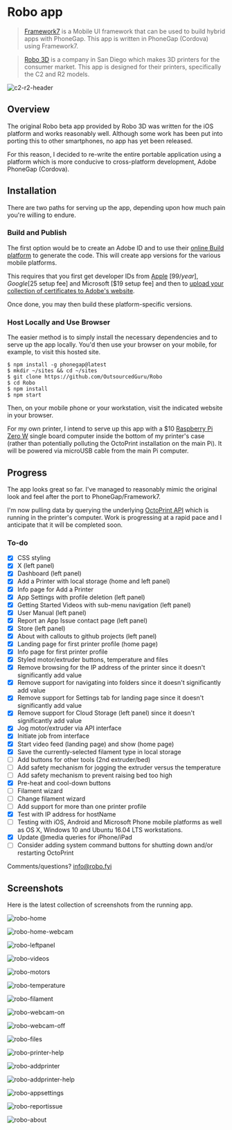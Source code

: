 # Robo app 

> [Framework7](http://www.idangero.us/framework7) is a Mobile UI framework that can be used to build hybrid apps with PhoneGap. This app is written in PhoneGap (Cordova) using Framework7. 

> [Robo 3D](https://robo3d.com) is a company in San Diego which makes 3D printers for the consumer market. This app is designed for their printers, specifically the C2 and R2 models. 

![c2-r2-header](https://user-images.githubusercontent.com/15971213/32683766-b7311db8-c632-11e7-9f81-8d5e35315461.jpg)

## Overview
The original Robo beta app provided by Robo 3D was written for the iOS platform and works reasonably well. Although some work has been put into porting this to other smartphones, no app has yet been released.

For this reason, I decided to re-write the entire portable application using a platform which is more conducive to cross-platform development, Adobe PhoneGap (Cordova).

## Installation
There are two paths for serving up the app, depending upon how much pain you're willing to endure.

### Build and Publish
The first option would be to create an Adobe ID and to use their [online Build platform](http://docs.phonegap.com/phonegap-build/) to generate the code. This will create app versions for the various mobile platforms.

This requires that you first get developer IDs from [Apple](https://developer.apple.com/developer-id/) [$99/year], Google [$25 setup fee] and Microsoft [$19 setup fee] and then to [upload your collection of certificates to Adobe's website](http://docs.phonegap.com/phonegap-build/signing/ios/).

Once done, you may then build these platform-specific versions.

### Host Locally and Use Browser
The easier method is to simply install the necessary dependencies and to serve up the app locally. You'd then use your browser on your mobile, for example, to visit this hosted site.

```
$ npm install -g phonegap@latest
$ mkdir ~/sites && cd ~/sites
$ git clone https://github.com/OutsourcedGuru/Robo
$ cd Robo
$ npm install
$ npm start
```

Then, on your mobile phone or your workstation, visit the indicated website in your browser.

For my own printer, I intend to serve up this app with a $10 [Raspberry Pi Zero W](https://www.raspberrypi.org/products/raspberry-pi-zero-w/) single board computer inside the bottom of my printer's case (rather than potentially polluting the OctoPrint installation on the main Pi). It will be powered via microUSB cable from the main Pi computer.

## Progress
The app looks great so far. I've managed to reasonably mimic the original look and feel after the port to PhoneGap/Framework7.

I'm now pulling data by querying the underlying [OctoPrint API](http://docs.octoprint.org/en/master/api/) which is running in the printer's computer. Work is progressing at a rapid pace and I anticipate that it will be completed soon.

### To-do

- [x] CSS styling
- [x] X (left panel)
- [x] Dashboard (left panel)
- [x] Add a Printer with local storage (home and left panel)
- [x] Info page for Add a Printer
- [x] App Settings with profile deletion (left panel)
- [x] Getting Started Videos with sub-menu navigation (left panel)
- [x] User Manual (left panel)
- [x] Report an App Issue contact page (left panel)
- [x] Store (left panel)
- [x] About with callouts to github projects (left panel)
- [x] Landing page for first printer profile (home page)
- [x] Info page for first printer profile
- [x] Styled motor/extruder buttons, temperature and files
- [x] Remove browsing for the IP address of the printer since it doesn't significantly add value
- [x] Remove support for navigating into folders since it doesn't significantly add value
- [x] Remove support for Settings tab for landing page since it doesn't significantly add value
- [x] Remove support for Cloud Storage (left panel) since it doesn't significantly add value
- [x] Jog motor/extruder via API interface
- [x] Initiate job from interface
- [x] Start video feed (landing page) and show (home page)
- [x] Save the currently-selected filament type in local storage
- [ ] Add buttons for other tools (2nd extruder/bed)
- [ ] Add safety mechanism for jogging the extruder versus the temperature
- [ ] Add safety mechanism to prevent raising bed too high
- [x] Pre-heat and cool-down buttons
- [ ] Filament wizard
- [ ] Change filament wizard
- [ ] Add support for more than one printer profile
- [x] Test with IP address for hostName
- [ ] Testing with iOS, Android and Microsoft Phone mobile platforms as well as OS X, Windows 10 and Ubuntu 16.04 LTS workstations.
- [x] Update @media queries for iPhone/iPad
- [ ] Consider adding system command buttons for shutting down and/or restarting OctoPrint

Comments/questions?  [info@robo.fyi](mailto:info@robo.fyi)

## Screenshots
Here is the latest collection of screenshots from the running app.

![robo-home](https://user-images.githubusercontent.com/15971213/33332680-bec1128c-d419-11e7-97ed-f03b1620272c.png)

![robo-home-webcam](https://user-images.githubusercontent.com/15971213/33332724-dcc35ad8-d419-11e7-9b88-305b2597c707.png)

![robo-leftpanel](https://user-images.githubusercontent.com/15971213/33332752-f507630a-d419-11e7-9cd9-56287b78acf2.png)

![robo-videos](https://user-images.githubusercontent.com/15971213/33332823-22b1a02c-d41a-11e7-85ec-78129527b6b0.png)

![robo-motors](https://user-images.githubusercontent.com/15971213/33332915-5daacb36-d41a-11e7-8d33-e7fe508055d8.png)

![robo-temperature](https://user-images.githubusercontent.com/15971213/33332930-6b5d19f0-d41a-11e7-8df0-b137283c0fa4.png)

![robo-filament](https://user-images.githubusercontent.com/15971213/33332959-7c97c6e8-d41a-11e7-8233-2f28a5a3809c.png)

![robo-webcam-on](https://user-images.githubusercontent.com/15971213/33332991-942525c6-d41a-11e7-8a25-367b3cac8f5f.png)

![robo-webcam-off](https://user-images.githubusercontent.com/15971213/33333015-a4329bec-d41a-11e7-822b-d7f64c0ae044.png)

![robo-files](https://user-images.githubusercontent.com/15971213/33333041-b29a42f2-d41a-11e7-9dfb-8a01849f4122.png)

![robo-printer-help](https://user-images.githubusercontent.com/15971213/33333084-d3584f16-d41a-11e7-82f8-a91d5f3e370c.png)

![robo-addprinter](https://user-images.githubusercontent.com/15971213/33333129-f66ebcb0-d41a-11e7-83ca-aed048c43245.png)

![robo-addprinter-help](https://user-images.githubusercontent.com/15971213/33333149-05e8679a-d41b-11e7-80c7-da53e9bfa3a3.png)

![robo-appsettings](https://user-images.githubusercontent.com/15971213/33333185-1e625dda-d41b-11e7-8816-1f39075972b4.png)

![robo-reportissue](https://user-images.githubusercontent.com/15971213/33333216-34157ba8-d41b-11e7-9f38-0cacfa4c3aee.png)

![robo-about](https://user-images.githubusercontent.com/15971213/33333243-4198efe4-d41b-11e7-99dc-baad461cf964.png)


  